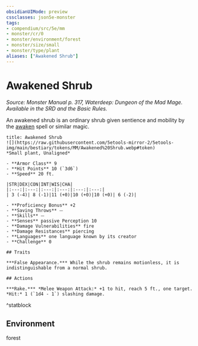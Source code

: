```yaml
---
obsidianUIMode: preview
cssclasses: json5e-monster
tags:
- compendium/src/5e/mm
- monster/cr/0
- monster/environment/forest
- monster/size/small
- monster/type/plant
aliases: ["Awakened Shrub"]
---
```

# Awakened Shrub
*Source: Monster Manual p. 317, Waterdeep: Dungeon of the Mad Mage. Available in the SRD and the Basic Rules.*  

An awakened shrub is an ordinary shrub given sentience and mobility by the [awaken](/3-Mechanics/CLI/spells/awaken.md) spell or similar magic.


```ad-statblock
title: Awakened Shrub
![](https://raw.githubusercontent.com/5etools-mirror-2/5etools-img/main/bestiary/tokens/MM/Awakened%20Shrub.webp#token)
*Small plant, Unaligned*

- **Armor Class** 9 
- **Hit Points** 10 (`3d6`) 
- **Speed** 20 ft.

|STR|DEX|CON|INT|WIS|CHA|
|:---:|:---:|:---:|:---:|:---:|:---:|
| 3 (-4)| 8 (-1)|11 (+0)|10 (+0)|10 (+0)| 6 (-2)|

- **Proficiency Bonus** +2
- **Saving Throws** ⏤
- **Skills** ⏤
- **Senses** passive Perception 10
- **Damage Vulnerabilities** fire
- **Damage Resistances** piercing
- **Languages** one language known by its creator
- **Challenge** 0

## Traits

***False Appearance.*** While the shrub remains motionless, it is indistinguishable from a normal shrub.

## Actions

***Rake.*** *Melee Weapon Attack:* +1 to hit, reach 5 ft., one target. *Hit:* 1 (`1d4 - 1`) slashing damage.
```
^statblock

## Environment

forest